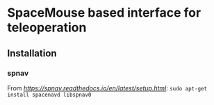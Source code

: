 # SpaceMouse based interface for teleoperation

## Installation
### spnav
From *https://spnav.readthedocs.io/en/latest/setup.html*:
```sudo apt-get install spacenavd libspnav0```